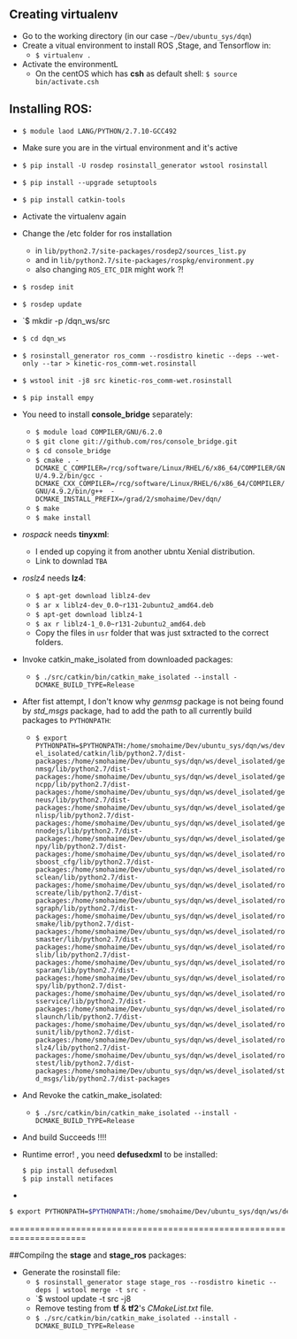 ## Creating __virtualenv__
* Go to the working directory (in our case `~/Dev/ubuntu_sys/dqn`)
* Create a vitual environment to install ROS ,Stage, and Tensorflow in:
  - `$ virtualenv .`
* Activate the environmentL
  - On the centOS which has __csh__ as default shell: `$ source bin/activate.csh`

## Installing ROS:
* `$ module laod LANG/PYTHON/2.7.10-GCC492`
* Make sure you are in the virtual environment and it's active
* `$ pip install -U rosdep rosinstall_generator wstool rosinstall`
* `$ pip install --upgrade setuptools`
* `$ pip install catkin-tools`
* Activate the virtualenv again
* Change the /etc folder for ros installation
  - in `lib/python2.7/site-packages/rosdep2/sources_list.py`
  - and in `lib/python2.7/site-packages/rospkg/environment.py`
  - also changing `ROS_ETC_DIR` might work ?!
* `$ rosdep init`
* `$ rosdep update`
* `$ mkdir -p /dqn_ws/src
* `$ cd dqn_ws`
* `$ rosinstall_generator ros_comm --rosdistro kinetic --deps --wet-only --tar > kinetic-ros_comm-wet.rosinstall`
* `$ wstool init -j8 src kinetic-ros_comm-wet.rosinstall`
* `$ pip install empy`
* You need to install __console_bridge__ separately:
  - `$ module load COMPILER/GNU/6.2.0`
  - `$ git clone git://github.com/ros/console_bridge.git`
  - `$ cd console_bridge`
  - `$ cmake . -DCMAKE_C_COMPILER=/rcg/software/Linux/RHEL/6/x86_64/COMPILER/GNU/4.9.2/bin/gcc -DCMAKE_CXX_COMPILER=/rcg/software/Linux/RHEL/6/x86_64/COMPILER/GNU/4.9.2/bin/g++  -DCMAKE_INSTALL_PREFIX=/grad/2/smohaime/Dev/dqn/`
  - `$ make`
  - `$ make install`
* _rospack_ needs __tinyxml__:
  - I ended up copying it from another ubntu Xenial distribution.
  - Link to downlad `TBA`
* _roslz4_ needs __lz4__:
  - `$ apt-get download liblz4-dev`
  - `$ ar x liblz4-dev_0.0~r131-2ubuntu2_amd64.deb`
  - `$ apt-get download liblz4-1`
  - `$ ax r liblz4-1_0.0~r131-2ubuntu2_amd64.deb`
  - Copy the files in `usr` folder that was just sxtracted to the correct folders.
* Invoke catkin_make_isolated from downloaded packages:
  - `$ ./src/catkin/bin/catkin_make_isolated --install -DCMAKE_BUILD_TYPE=Release`
* After fist attempt, I don't know why _genmsg_ package is not being found by _std\_msgs_ package, had to add the path to all currently build packages to `PYTHONPATH`:
  - `$ export PYTHONPATH=$PYTHONPATH:/home/smohaime/Dev/ubuntu_sys/dqn/ws/devel_isolated/catkin/lib/python2.7/dist-packages:/home/smohaime/Dev/ubuntu_sys/dqn/ws/devel_isolated/genmsg/lib/python2.7/dist-packages:/home/smohaime/Dev/ubuntu_sys/dqn/ws/devel_isolated/gencpp/lib/python2.7/dist-packages:/home/smohaime/Dev/ubuntu_sys/dqn/ws/devel_isolated/geneus/lib/python2.7/dist-packages:/home/smohaime/Dev/ubuntu_sys/dqn/ws/devel_isolated/genlisp/lib/python2.7/dist-packages:/home/smohaime/Dev/ubuntu_sys/dqn/ws/devel_isolated/gennodejs/lib/python2.7/dist-packages:/home/smohaime/Dev/ubuntu_sys/dqn/ws/devel_isolated/genpy/lib/python2.7/dist-packages:/home/smohaime/Dev/ubuntu_sys/dqn/ws/devel_isolated/rosboost_cfg/lib/python2.7/dist-packages:/home/smohaime/Dev/ubuntu_sys/dqn/ws/devel_isolated/rosclean/lib/python2.7/dist-packages:/home/smohaime/Dev/ubuntu_sys/dqn/ws/devel_isolated/roscreate/lib/python2.7/dist-packages:/home/smohaime/Dev/ubuntu_sys/dqn/ws/devel_isolated/rosgraph/lib/python2.7/dist-packages:/home/smohaime/Dev/ubuntu_sys/dqn/ws/devel_isolated/rosmake/lib/python2.7/dist-packages:/home/smohaime/Dev/ubuntu_sys/dqn/ws/devel_isolated/rosmaster/lib/python2.7/dist-packages:/home/smohaime/Dev/ubuntu_sys/dqn/ws/devel_isolated/roslib/lib/python2.7/dist-packages:/home/smohaime/Dev/ubuntu_sys/dqn/ws/devel_isolated/rosparam/lib/python2.7/dist-packages:/home/smohaime/Dev/ubuntu_sys/dqn/ws/devel_isolated/rospy/lib/python2.7/dist-packages:/home/smohaime/Dev/ubuntu_sys/dqn/ws/devel_isolated/rosservice/lib/python2.7/dist-packages:/home/smohaime/Dev/ubuntu_sys/dqn/ws/devel_isolated/roslaunch/lib/python2.7/dist-packages:/home/smohaime/Dev/ubuntu_sys/dqn/ws/devel_isolated/rosunit/lib/python2.7/dist-packages:/home/smohaime/Dev/ubuntu_sys/dqn/ws/devel_isolated/roslz4/lib/python2.7/dist-packages:/home/smohaime/Dev/ubuntu_sys/dqn/ws/devel_isolated/rostest/lib/python2.7/dist-packages:/home/smohaime/Dev/ubuntu_sys/dqn/ws/devel_isolated/std_msgs/lib/python2.7/dist-packages`
* And Revoke the catkin_make_isolated:
  - `$ ./src/catkin/bin/catkin_make_isolated --install -DCMAKE_BUILD_TYPE=Release`
* And build Succeeds !!!!

* Runtime error! , you need __defusedxml__ to be installed:
  ```bash
  $ pip install defusedxml
  $ pip install netifaces
  ```

* 
```bash
$ export PYTHONPATH=$PYTHONPATH:/home/smohaime/Dev/ubuntu_sys/dqn/ws/devel_isolated/catkin/lib/python2.7/dist-packages:/home/smohaime/Dev/ubuntu_sys/dqn/ws/devel_isolated/genmsg/lib/python2.7/dist-packages:/home/smohaime/Dev/ubuntu_sys/dqn/ws/devel_isolated/gencpp/lib/python2.7/dist-packages:/home/smohaime/Dev/ubuntu_sys/dqn/ws/devel_isolated/geneus/lib/python2.7/dist-packages:/home/smohaime/Dev/ubuntu_sys/dqn/ws/devel_isolated/genlisp/lib/python2.7/dist-packages:/home/smohaime/Dev/ubuntu_sys/dqn/ws/devel_isolated/gennodejs/lib/python2.7/dist-packages:/home/smohaime/Dev/ubuntu_sys/dqn/ws/devel_isolated/genpy/lib/python2.7/dist-packages:/home/smohaime/Dev/ubuntu_sys/dqn/ws/devel_isolated/rosboost_cfg/lib/python2.7/dist-packages:/home/smohaime/Dev/ubuntu_sys/dqn/ws/devel_isolated/rosclean/lib/python2.7/dist-packages:/home/smohaime/Dev/ubuntu_sys/dqn/ws/devel_isolated/roscreate/lib/python2.7/dist-packages:/home/smohaime/Dev/ubuntu_sys/dqn/ws/devel_isolated/rosgraph/lib/python2.7/dist-packages:/home/smohaime/Dev/ubuntu_sys/dqn/ws/devel_isolated/rosmake/lib/python2.7/dist-packages:/home/smohaime/Dev/ubuntu_sys/dqn/ws/devel_isolated/rosmaster/lib/python2.7/dist-packages:/home/smohaime/Dev/ubuntu_sys/dqn/ws/devel_isolated/roslib/lib/python2.7/dist-packages:/home/smohaime/Dev/ubuntu_sys/dqn/ws/devel_isolated/rosparam/lib/python2.7/dist-packages:/home/smohaime/Dev/ubuntu_sys/dqn/ws/devel_isolated/rospy/lib/python2.7/dist-packages:/home/smohaime/Dev/ubuntu_sys/dqn/ws/devel_isolated/rosservice/lib/python2.7/dist-packages:/home/smohaime/Dev/ubuntu_sys/dqn/ws/devel_isolated/roslaunch/lib/python2.7/dist-packages:/home/smohaime/Dev/ubuntu_sys/dqn/ws/devel_isolated/rosunit/lib/python2.7/dist-packages:/home/smohaime/Dev/ubuntu_sys/dqn/ws/devel_isolated/roslz4/lib/python2.7/dist-packages:/home/smohaime/Dev/ubuntu_sys/dqn/ws/devel_isolated/rostest/lib/python2.7/dist-packages:/home/smohaime/Dev/ubuntu_sys/dqn/ws/devel_isolated/std_msgs/lib/python2.7/dist-packages:/home/smohaime/Dev/ubuntu_sys/dqn/ws/devel_isolated/rosgraph_msgs/lib/python2.7/dist-packages:/home/smohaime/Dev/ubuntu_sys/dqn/ws/devel_isolated/rosmsg/lib/python2.7/dist-packages:/home/smohaime/Dev/ubuntu_sys/dqn/ws/devel_isolated/std_srvs/lib/python2.7/dist-packages:/home/smohaime/Dev/ubuntu_sys/dqn/ws/devel_isolated/roscpp/lib/python2.7/dist-packages:/home/smohaime/Dev/ubuntu_sys/dqn/ws/devel_isolated/message_filters/lib/python2.7/dist-packages:/home/smohaime/Dev/ubuntu_sys/dqn/ws/devel_isolated/rosnode/lib/python2.7/dist-packages:/home/smohaime/Dev/ubuntu_sys/dqn/ws/devel_isolated/rostopic/lib/python2.7/dist-packages:/home/smohaime/Dev/ubuntu_sys/dqn/ws/devel_isolated/roswtf/lib/python2.7/dist-packages:/home/smohaime/Dev/ubuntu_sys/dqn/ws/devel_isolated/topic_tools/lib/python2.7/dist-packages:/home/smohaime/Dev/ubuntu_sys/dqn/ws/devel_isolated/rosbag/lib/python2.7/dist-packages:/home/smohaime/Dev/ubuntu_sys/dqn/ws/devel_isolated/actionlib_msgs/lib/python2.7/dist-packages:/home/smohaime/Dev/ubuntu_sys/dqn/ws/devel_isolated/geometry_msgs/lib/python2.7/dist-packages:/home/smohaime/Dev/ubuntu_sys/dqn/ws/devel_isolated/nav_msgs/lib/python2.7/dist-packages:/home/smohaime/Dev/ubuntu_sys/dqn/ws/devel_isolated/sensor_msgs/lib/python2.7/dist-packages:/home/smohaime/Dev/ubuntu_sys/dqn/ws/devel_isolated/tf2_msgs/lib/python2.7/dist-packages:/home/smohaime/Dev/ubuntu_sys/dqn/ws/devel_isolated/tf2_py/lib/python2.7/dist-packages:/home/smohaime/Dev/ubuntu_sys/dqn/ws/devel_isolated/actionlib/lib/python2.7/dist-packages:/home/smohaime/Dev/ubuntu_sys/dqn/ws/devel_isolated/tf2_ros/lib/python2.7/dist-packages:/home/smohaime/Dev/ubuntu_sys/dqn/ws/devel_isolated/tf/lib/python2.7/dist-packages:/home/smohaime/Dev/ubuntu_sys/dqn/ws/install_isolated/lib/python2.7/dist-packages:/home/smohaime/Dev/ubuntu_sys/dqn/ws/install_isolated/lib/python2.7/dist-packages/std_msgs:/home/smohaime/Dev/ubuntu_sys/dqn/ws/install_isolated/lib/python2.7/dist-packages/rosgraph_msgs:/home/smohaime/Dev/ubuntu_sys/dqn/ws/install_isolated/lib/python2.7/dist-packages/std_srvs:/home/smohaime/Dev/ubuntu_sys/dqn/ws/install_isolated/lib/python2.7/dist-packages/roscpp:/home/smohaime/Dev/ubuntu_sys/dqn/ws/install_isolated/lib/python2.7/dist-packages/roscpp/srv:/home/smohaime/Dev/ubuntu_sys/dqn/ws/install_isolated/lib/python2.7/dist-packages/topic_tools:/home/smohaime/Dev/ubuntu_sys/dqn/ws/install_isolated/lib/python2.7/dist-packages/actionlib_msgs:/home/smohaime/Dev/ubuntu_sys/dqn/ws/install_isolated/lib/python2.7/dist-packages/geometry_msgs:/home/smohaime/Dev/ubuntu_sys/dqn/ws/install_isolated/lib/python2.7/dist-packages/nav_msgs:/home/smohaime/Dev/ubuntu_sys/dqn/ws/install_isolated/lib/python2.7/dist-packages/sensor_msgs:/home/smohaime/Dev/ubuntu_sys/dqn/ws/install_isolated/lib/python2.7/dist-packages/tf2_msgs:/home/smohaime/Dev/ubuntu_sys/dqn/ws/install_isolated/lib/python2.7/dist-packages/actionlib:/home/smohaime/Dev/ubuntu_sys/dqn/ws/install_isolated/lib/python2.7/dist-packages/tf
```
=====================================================================

##Compilng the __stage__ and __stage_ros__ packages:

* Generate the rosinstall file:
  - `$ rosinstall_generator stage stage_ros --rosdistro kinetic --deps | wstool merge -t src -`
  - `$ wstool update -t src -j8
  - Remove testing from __tf__ & __tf2__'s _CMakeList.txt_ file.
  - `$ ./src/catkin/bin/catkin_make_isolated --install -DCMAKE_BUILD_TYPE=Release`
  
